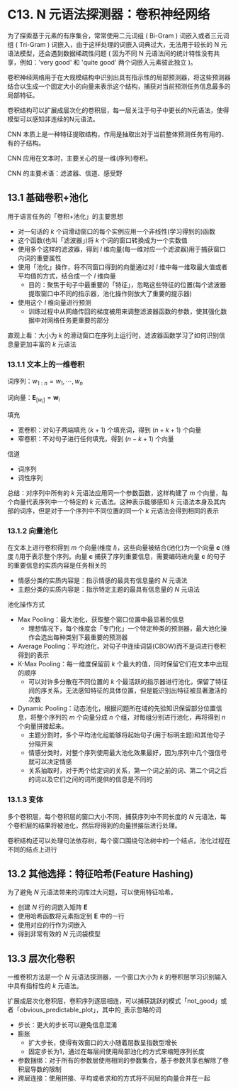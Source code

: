 # C13. N 元语法探测器：卷积神经网络

为了探索基于元素的有序集合，常常使用二元词组 ( Bi-Gram ) 词嵌入或者三元词组 ( Tri-Gram ) 词嵌入，由于这样处理的词嵌入词典过大，无法用于较长的 N 元语法模型，还会遇到数据稀疏性问题 ( 因为不同 N 元语法间的统计特性没有共享，例如：'very good' 和 'quite good' 两个词嵌入元素彼此独立 )。

卷积神经网络用于在大规模结构中识别出具有指示性的局部预测器，将这些预测器结合以生成一个固定大小的向量来表示这个结构，捕获对当前预测任务信息最多的局部特征。

卷积结构可以扩展成层次化的卷积层，每一层关注于句子中更长的N元语法，使得模型可以感知非连续的N元语法。

CNN 本质上是一种特征提取结构，作用是抽取出对于当前整体预测任务有用的、有的子结构。

CNN 应用在文本时，主要关心的是一维(序列)卷积。

CNN 的主要术语：滤波器、信道、感受野

## 13.1 基础卷积+池化

用于语言任务的「卷积+池化」的主要思想

-   对一句话的 $k$ 个词滑动窗口的每个实例应用一个非线性(学习得到的)函数
-   这个函数(也叫「滤波器」)将 $k$ 个词的窗口转换成为一个实数值
-   使用多个这样的滤波器，得到 $l$ 维向量(每一维对应一个滤波器)用于捕获窗口内词的重要属性
-   使用「池化」操作，将不同窗口得到的向量通过对 $l$ 维中每一维取最大值或者平均值的方式，结合成一个 $l$ 维向量
    -   目的：聚焦于句子中最重要的「特征」，忽略这些特征的位置(每个滤波器提取窗口中不同的指示器，池化操作则放大了重要的提示器)
-   使用这个 $l$ 维向量进行预测
    -   训练过程中从网络传回的梯度被用来调整滤波器函数的参数，使其强化数据中对网络任务更重要的部分

直观上看：大小为 $k$ 的滑动窗口在序列上运行时，滤波器函数学习了如何识别信息量更加丰富的 $k$ 元语法

### 13.1.1 文本上的一维卷积

词序列：$\text{w}_{1:n}=w_1,\cdots,w_n$

词向量：$\mathbf{E}_{[w_i]}=\mathbf{w}_i$

填充

-   宽卷积：对句子两端填充 $(k+1)$ 个填充词，得到 $(n+k+1)$ 个向量
-   窄卷积：不对句子进行任何填充，得到 $(n-k+1)$ 个向量

信道

-   词序列
-   词性序列

总结：对序列中所有的 $k$ 元语法应用同一个参数函数，这样构建了 $m$ 个向量，每个向量代表序列中一个特定的 $k$ 元语法。这种表示能够感知 $k$ 元语法本身及其内部的词序，但是对于一个序列中不同位置的同一个 $k$ 元语法会得到相同的表示

### 13.1.2 向量池化

在文本上进行卷积得到 $m$ 个向量(维度 $l$)，这些向量被结合(池化)为一个向量 $\mathbf{c}$ (维度 $l$)用于表示整个序列。向量 $\mathbf{c}$ 捕获了序列重要信息，需要编码进向量 $\mathbf{c}$ 的句子的重要信息的实质内容是任务相关的

-   情感分类的实质内容是：指示情感的最具有信息量的 $N$ 元语法
-   主题分类的实质内容是：指示特定主题的最具有信息量的 $N$ 元语法

池化操作方式

-   Max Pooling：最大池化，获取整个窗口位置中最显著的信息
    -   理想情况下，每个维度会「专门化」一个特定种类的预测器，最大池化操作会选出每种类别下最重要的预测器
-   Average Pooling：平均池化，对句子中连续词袋(CBOW)而不是词进行卷积得到的表示
-   K-Max Pooling：每一维度保留前 $k$ 个最大的值，同时保留它们在文本中出现的顺序
    -   可以对许多分散在不同位置的 $k$ 个最活跃的指示器进行池化，保留了特征间的序关系，无法感知特征的具体位置，但是能识别出特征被显著激活的次数
-   Dynamic Pooling：动态池化，根据问题所在域的先验知识保留部分位置信息，将整个序列的 $m$ 个向量分成 $n$ 个组，对每组分别进行池化，再将得到 $n$ 个向量拼接起来。
    -   主题分割时，多个平均池化组能够将起始句子(用于标明主题)和其他句子分隔开来
    -   情感分类时，对整个序列使用最大池化效果最好，因为序列中几个强信号就可以决定情感
    -   关系抽取时，对于两个给定词的关系，第一个词之前的词、第二个词之后的词以及它们之间的词所提供的信息是不同的

### 13.1.3 变体

多个卷积层，每个卷积层的窗口大小不同，捕获序列中不同长度的 $N$ 元语法，每个卷积层的结果将被池化，然后将得到的向量拼接后进行处理。

卷积结构还可以处理句法依存树，每个窗口围绕句法树中的一个结点，池化过程在不同的结点上进行

## 13.2 其他选择：特征哈希(Feature Hashing)

为了避免 $N$ 元语法带来的词库过大问题，可以使用特征哈希。

-   创建 $N$ 行的词嵌入矩阵 $\mathbf{E}$
-   使用哈希函数将元素指定到 $\mathbf{E}$ 中的一行
-   使用对应的行作为词嵌入
-   得到非常有效的 $N$ 元词袋模型

## 13.3 层次化卷积

一维卷积方法是一个 $N$ 元语法探测器，一个窗口大小为 $k$ 的卷积层学习识别输入中具有指标性的 $k$ 元语法。

扩展成层次化卷积层，卷积序列逐层相连，可以捕获跳跃的模式「not_good」或者「obvious_predictable_plot」，其中的`_`表示忽略的词

-   步长：更大的步长可以避免信息混淆
-   膨胀
    -   扩大步长，使得有效窗口的大小随着层数呈指数型增长
    -   固定步长为1，通过在每层间使用局部池化的方式来缩短序列长度
-   参数捆绑：对于所有的参数层使用相同的参数集合，基于参数共享也解除了卷积层导数的限制
-   跨层连接：使用拼接、平均或者求和的方式将不同层的向量合并在一起

